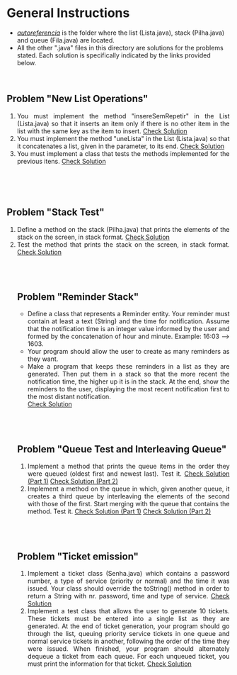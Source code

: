 # General Instructions

* *[autoreferencia](./arranjo/)* is the folder where the list (Lista.java), stack (Pilha.java) and queue (Fila.java) are located.
* All the other ".java" files in this directory are solutions for the problems stated. Each solution is specifically indicated by the links provided below.

<section>
<div align="justify">
<br/>

<h2> Problem "New List Operations" </h2>
<ol>
  <li>
  You must implement the method "insereSemRepetir" in the List (Lista.java) so that it inserts an item only if there is no other item in the list with the same key as the item to insert. <a href="./autoreferencia/Lista.java#L72" target="_blank">Check Solution</a> 
  </li>
  <li>
  You must implement the method "uneLista" in the List (Lista.java) so that it concatenates a list, given in the parameter, to its end. <a href="./autoreferencia/Lista.java#L87" target="_blank">Check Solution</a> 
  </li>
  
  <li>
  You must implement a class that tests the methods implemented for the previous itens. <a href="./TestaListaAutoReferenciada.java" target="_blank">Check Solution</a> 
  </li>
</ol>
<br>
<br>
<br>
  
  
<h2> Problem "Stack Test" </h2>
<ol>
<li>
Define a method on the stack (Pilha.java) that prints the elements of the stack on the screen, in stack format. <a href="./autoreferencia/Pilha.java#L35" target="_blank">Check Solution</a> 
</li>
<li>
Test the method  that prints the stack on the screen, in stack format. <a href="./autoreferencia/Exercicio16.java" target="_blank">Check Solution</a> 
</li>
<br>
<br>
<br>
  
  
<h2> Problem "Reminder Stack" </h2>
<ul>
  <li>
  Define a class that represents a Reminder entity. Your reminder must contain at least a text (String) and the time for notification. Assume that the notification time is an integer value informed by the user and formed by the concatenation of hour and minute. Example: 16:03 --> 1603.
  </li>
  <li>Your program should allow the user to create as many reminders as they want.</li>
  <li>Make a program that keeps these reminders in a list as they are generated. Then put them in a stack so that the more recent the notification time, the higher up it is in the stack. At the end, show the reminders to the user, displaying the most recent notification first to the most distant notification.</li>
  <a href="./TestaPilha2.java" target="_blank">Check Solution</a> 
  </li>
</ul>  
<br>
<br>
<br>

<h2> Problem "Queue Test and Interleaving Queue" </h2>
<ol>
  <li>
  Implement a method that prints the queue items in the order they were queued (oldest first and newest last). Test it.  <a href="./arranjo/Fila.java#L36" target="_blank">Check Solution (Part 1)</a> <a href="./Exercicio18.java" target="_blank">Check Solution (Part 2)</a>
  </li>
  <li>
  Implement a method on the queue in which, given another queue, it creates a third queue by interleaving the elements of the second with those of the first. Start merging with the queue that contains the method. Test it. <a href="./arranjo/Fila.java#L46" target="_blank">Check Solution (Part 1)</a> <a href="./Exercicio19.java" target="_blank">Check Solution (Part 2)</a>
  </li>
</ol>
<br>
<br>
<br>

  
<h2> Problem "Ticket emission" </h2>
<ol>
  <li>
Implement a ticket class (Senha.java) which contains a password number, a type of service (priority or normal) and the time it was issued. Your class should override the toString() method in order to return a String with nr. password, time and type of service. 
  <a href="./Lembrete.java" target="_blank">Check Solution</a> 
  </li>

  <li>
Implement a test class that allows the user to generate 10 tickets. These tickets must be entered into a single list as they are generated. At the end of ticket generation, your program should go through the list, queuing priority service tickets in one queue and normal service tickets in another, following the order of the time they were issued. When finished, your program should alternately dequeue a ticket from each queue. For each unqueued ticket, you must print the information for that ticket. <a href="./Exercicio17.java" target="_blank">Check Solution</a>
</li>
</ol>
<br>
<br>
<br>

</div>   
</section>  
